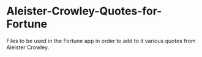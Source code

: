 # Aleister-Crowley-Quotes-for-Fortune
Files to be used in the Fortune app in order to add to it various quotes from Aleister Crowley.
